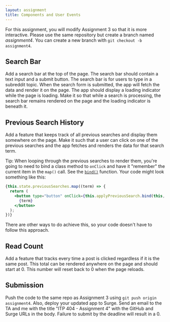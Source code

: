 ```yaml
---
layout: assignment
title: Components and User Events
---
```


For this assignment, you will modify Assignment 3 so that it is more interactive. Please use the same repository but create a branch named _assignment4_. You can create a new branch with `git checkout -b assignment4`.

## Search Bar

Add a search bar at the top of the page. The search bar should contain a text input and a submit button. The search bar is for users to type in a subreddit topic. When the search form is submitted, the app will fetch the data and render it on the page. The app should display a loading indicator while the page is loading. Make it so that while a search is processing, the search bar remains rendered on the page and the loading indicator is beneath it.

## Previous Search History

Add a feature that keeps track of all previous searches and display them somewhere on the page. Make it such that a user can click on one of the previous searches and the app fetches and renders the data for that search term.

Tip: When looping through the previous searches to render them, you're going to need to bind a class method to `onClick` and have it "remember" the current item in the `map()` call. See the [`bind()`](https://developer.mozilla.org/en-US/docs/Web/JavaScript/Reference/Global_objects/Function/bind) function. Your code might look something like this:

```jsx
{this.state.previousSearches.map((term) => {
  return (
    <button type="button" onClick={this.applyPreviousSearch.bind(this, term)}>
      {term}
    </button>
  );
})}
```

There are other ways to do achieve this, so your code doesn't have to follow this approach.

## Read Count

Add a feature that tracks every time a post is clicked regardless if it is the same post. This total can be rendered anywhere on the page and should start at 0. This number will reset back to 0 when the page reloads.

## Submission

Push the code to the same repo as Assignment 3 using `git push origin assignment4`. Also, deploy your updated app to Surge. Send an email to the TA and me with the title "ITP 404 - Assignment 4" with the GitHub and Surge URLs in the body. Failure to submit by the deadline will result in a 0.
